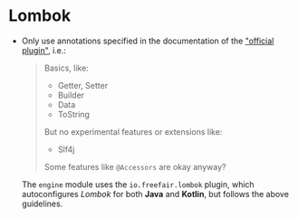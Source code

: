 # Lombok

- Only use annotations specified in the documentation of
  the ["official plugin"](https://kotlinlang.org/docs/lombok.html#supported-annotations),
  i.e.:
  > Basics, like:
  > - Getter, Setter
  > - Builder
  > - Data
  > - ToString
  >
  > But no experimental features or extensions like:
  > - Slf4j
  >
  > Some features like `@Accessors` are okay anyway?

  The `engine` module uses the `io.freefair.lombok` plugin, which autoconfigures _Lombok_ for both **Java** and
  **Kotlin**, but follows the above guidelines.
